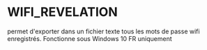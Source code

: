 # WIFI_REVELATION
permet d'exporter dans un fichier texte tous les mots de passe wifi enregistrés.
Fonctionne sous Windows 10 FR uniquement
